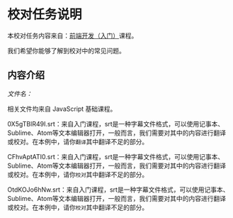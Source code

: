 # 校对任务说明

本校对任务内容来自：[前端开发（入门）](https://cn.udacity.com/course/front-end-web-developer-nanodegree--nd001-cn-basic)课程。

我们希望你能够了解到校对中的常见问题。

## 内容介绍

*文件名：*

相关文件均来自 JavaScript 基础课程。

0X5gTBlR49I.srt：来自入门课程，srt是一种字幕文件格式，可以使用记事本、Sublime、Atom等文本编辑器打开，一般而言，我们需要对其中的内容进行翻译或校对。在本例中，请你`翻译`其中翻译不足的部分。

CFhvAptATI0.srt：来自入门课程，srt是一种字幕文件格式，可以使用记事本、Sublime、Atom等文本编辑器打开，一般而言，我们需要对其中的内容进行翻译或校对。在本例中，请你`校对`其中翻译不足的部分。

OtdKOJo6hNw.srt：来自入门课程，srt是一种字幕文件格式，可以使用记事本、Sublime、Atom等文本编辑器打开，一般而言，我们需要对其中的内容进行翻译或校对。在本例中，请你`校对`其中翻译不足的部分。


